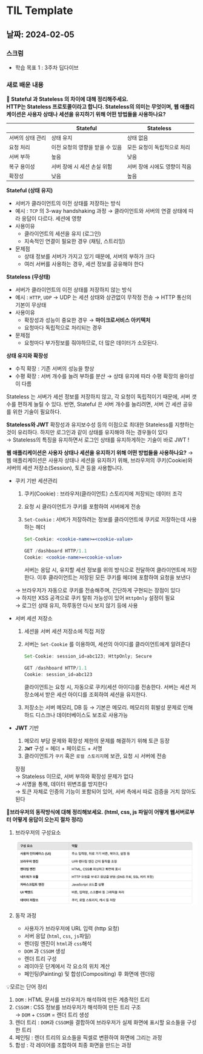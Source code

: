 # TIL Template

## 날짜: 2024-02-05

### 스크럼
- 학습 목표 1 : 3주차 딥다이브

### 새로 배운 내용

**📍 Stateful 과 Stateless 의 차이에 대해 정리해주세요.  
HTTP는 Stateless 프로토콜이라고 합니다. Stateless의 의미는 무엇이며, 웹 애플리케이션은 사용자 상태나 세션을 유지하기 위해 어떤 방법들을 사용하나요?**  

|  | Stateful | Stateless |
| --- | --- | --- |
| 서버의 상태 관리 | 상태 유지 | 상태 없음 |
| 요청 처리 | 이전 요청의 영향을 받을 수 있음 | 모든 요청이 독립적으로 처리 |
| 서버 부하 | 높음 | 낮음 |
| 복구 용이성 | 서버 장애 시 세션 손실 위험 | 서버 장애 시에도 영향이 적음 |
| 확장성 | 낮음 | 높음 |

**Stateful (상태 유지)**

- 서버가 클라이언트의 이전 상태를 저장하는 방식
- 예시 : `TCP` 의 3-way handshaking 과정
  → 클라이언트와 서버의 연결 상태에 따라 응답이 다르다. 세션에 영향
- 사용이유
  - 클라이언트의 세션을 유지 (로그인)
  - 지속적인 연결이 필요한 경우 (채팅, 스트리밍)
- 문제점
  - 상태 정보를 서버가 가지고 있기 때문에, 서버의 부하가 크다
  - 여러 서버를 사용하는 경우, 세션 정보를 공유해야 한다

**Stateless (무상태)**

- 서버가 클라이언트의 이전 상태를 저장하지 않는 방식
- 예시 : `HTTP`, `UDP`
  → UDP 는 세션 상태와 상관없이 무작정 전송
  → HTTP 통신의 기본이 무상태
- 사용이유
  - 확장성과 성능이 중요한 경우 → **마이크로서비스 아키텍처**
  - 요청마다 독립적으로 처리되는 경우
- 문제점
  - 요청마다 부가정보를 줘야하므로, 더 많은 데이터가 소모된다.

**상태 유지와 확장성**  
- 수직 확장 : 기존 서버의 성능을 향상
- 수평 확장 : 서버 개수를 늘려 부하를 분산 → 상태 유지에 따라 수평 확장의 용이성이 다름

Stateless 는 서버가 세션 정보를 저장하지 않고, 각 요청이 독립적이기 때문에, 서버 갯수를 편하게 늘릴 수 있다.
반면, Stateful 은 서버 개수를 늘리려면, 서버 간 세션 공유를 위한 기술이 필요하다.

**Stateless와 JWT**
확장성과 유지보수성 등의 이점으로 최대한 Stateless를 지향하는 것이 유리하다. 하지만 로그인과 같이 상태를 유지해야 하는 경우들이 있다  
→ Stateless의 특징을 유지하면서 로그인 상태를 유지하게하는 기술이 바로 JWT !

**웹 애플리케이션은 사용자 상태나 세션을 유지하기 위해 어떤 방법들을 사용하나요?**
→ 웹 애플리케이션은 사용자 상태나 세션을 유지하기 위해, 브라우저의 쿠키(Cookie)와 서버의 세션 저장소(Session), 토큰 등을 사용합니다.

- 쿠키 기반 세션관리
  1. 쿠키(Cookie) : 브라우저(클라이언트) 스토리지에 저장되는 데이터 조각
  2. 요청 시 클라이언트가 쿠키를 포함하여 서버에게 전송
  3. `Set-Cookie` : 서버가 저장하려는 정보를 클라이언트에 쿠키로 저장하는데 사용하는 헤더

      ```jsx
      Set-Cookie: <cookie-name>=<cookie-value>
      ```

      ```jsx
      GET /dashboard HTTP/1.1
      Cookie: <cookie-name>=<cookie-value>
      ```
     서버는 응답 시, 유지할 세션 정보를 위의 방식으로 전달하여 클라이언트에 저장한다. 이후 클라이언트는 저장된 모든 쿠키를 헤더에 포함하여 요청을 보낸다  
 
    → 브라우저가 자동으로 쿠키를 전송해주며, 간단하게 구현되는 장점이 있다  
    → 하지만 XSS 공격으로 쿠키 탈취 가능성이 있어 `HttpOnly` 설정이 필요  
    → 로그인 상태 유지, 하루동안 다시 보지 않기 등에 사용  


- 서버 세션 저장소
  1. 세션을 서버 세션 저장소에 직접 저장
  2. 서버는 `Set-Cookie` 를 이용하여, 세션의 아이디를 클라이언트에게 알려준다

      ```jsx
      Set-Cookie: session_id=abc123; HttpOnly; Secure
      ```

      ```jsx
      GET /dashboard HTTP/1.1
      Cookie: session_id=abc123
      ```

     클라이언트는 요청 시, 자동으로 쿠키(세션 아이디)를 전송한다. 서버는 세션 저장소에서 받은 세션 아이디를 조회하여 세션을 유지한다.

  3. 저장소는 서버 메모리, DB 등
   → 기본은 메모리. 메모리의 휘발성 문제로 인해 하드 디스크나 데이터베이스도 보조로 사용가능

- **JWT** 기반
  1. 메모리 부담 문제와 확장성 제한의 문제를 해결하기 위해 토큰 등장
  2. **`JWT`** 구성 = 헤더 + 페이로드 + 서명
  3. 클라이언트가 `쿠키` 혹은 `로컬 스토리지`에 보관, 요청 시 서버에 전송

   장점  
   → Stateless 이므로, 서버 부하와 확장성 문제가 없다  
   → 서명을 통해, 데이터 위변조를 방지한다  
   → 토큰 자체로 인증의 기능이 포함되어 있어, 서버 측에서 따로 검증을 거치 않아도 된다

  
**📍브라우저의 동작방식에 대해 정리해보세요. (html, css, js 파일이 어떻게 웹서버로부터 어떻게 응답이 오는지 절차 정리)**
1. 브라우저의 구성요소

   ![브라우저의구성요소](./image/브라우저의구성요소.png)

2. 동작 과정
    - 사용자가 브라우저에 URL 입력 (http 요청)
    - 서버 응답 (`html`, `css`, `js`파일)
    - 렌더링 엔진이 `html`과 `css`해석
    - `DOM` 과 `CSSOM` 생성
    - 렌더 트리 구성
    - 레이아웃 단계에서 각 요소의 위치 계산
    - 페인팅(Painting) 및 합성(Compositing) 후 화면에 렌더링


💡모르는 단어 정리
1. `DOM` : HTML 문서를 브라우저가 해석하여 만든 계층적인 트리
2. `CSSOM` : CSS 정보를 브라우저가 해석하여 만든 트리 구조  
   → `DOM` + `CSSOM` = 렌더 트리 생성
3. 렌더 트리 : `DOM`과 `CSSOM`을 결합하여 브라우저가 실제 화면에 표시할 요소들을 구성한 트리
4. 페인팅 : 렌더 트리의 요소들을 픽셀로 변환하여 화면에 그리는 과정
5. 합성 : 각 레이어를 조합하여 최종 화면을 만드는 과정




